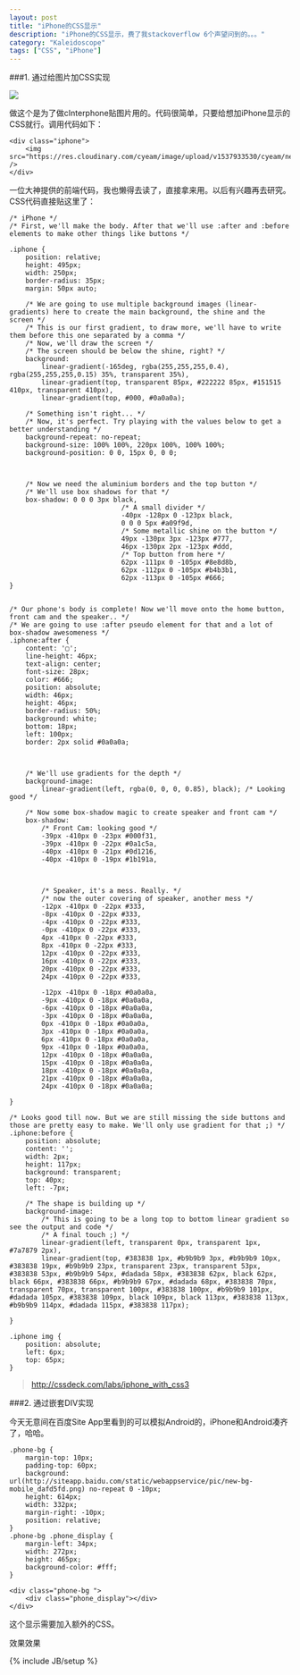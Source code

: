 ```yaml
---
layout: post
title: "iPhone的CSS显示"
description: "iPhone的CSS显示，费了我stackoverflow 6个声望问到的。。。"
category: "Kaleidoscope"
tags: ["CSS", "iPhone"]
---
```


###1. 通过给图片加CSS实现
<div class="iphone">
    <img src="https://res.cloudinary.com/cyeam/image/upload/v1537933530/cyeam/nexus7_screenshot.png" />
</div>

做这个是为了做cInterphone贴图片用的。代码很简单，只要给想加iPhone显示的CSS就行。调用代码如下：

	<div class="iphone">
	    <img src="https://res.cloudinary.com/cyeam/image/upload/v1537933530/cyeam/nexus7_screenshot.png" />
	</div>

一位大神提供的前端代码，我也懒得去读了，直接拿来用。以后有兴趣再去研究。CSS代码直接贴这里了：

	/* iPhone */
	/* First, we'll make the body. After that we'll use :after and :before elements to make other things like buttons */
	
	.iphone {
		position: relative;
		height: 495px;
		width: 250px;
		border-radius: 35px;
		margin: 50px auto;
		
		/* We are going to use multiple background images (linear-gradients) here to create the main background, the shine and the screen */
		/* This is our first gradient, to draw more, we'll have to write them before this one separated by a comma */
		/* Now, we'll draw the screen */
		/* The screen should be below the shine, right? */
		background: 
			linear-gradient(-165deg, rgba(255,255,255,0.4), rgba(255,255,255,0.15) 35%, transparent 35%),
			linear-gradient(top, transparent 85px, #222222 85px, #151515 410px, transparent 410px),
			linear-gradient(top, #000, #0a0a0a);
		
		/* Something isn't right... */
		/* Now, it's perfect. Try playing with the values below to get a better understanding */
		background-repeat: no-repeat;
		background-size: 100% 100%, 220px 100%, 100% 100%;
		background-position: 0 0, 15px 0, 0 0;
		
		
		
		/* Now we need the aluminium borders and the top button */
		/* We'll use box shadows for that */
		box-shadow: 0 0 0 3px black,
								/* A small divider */
								-40px -128px 0 -123px black,
								0 0 0 5px #a09f9d,
								/* Some metallic shine on the button */
								49px -130px 3px -123px #777,
								46px -130px 2px -123px #ddd,
								/* Top button from here */
								62px -111px 0 -105px #8e8d8b,
								62px -112px 0 -105px #b4b3b1,
								62px -113px 0 -105px #666;
	}
	
	
	/* Our phone's body is complete! Now we'll move onto the home button, front cam and the speaker.. */
	/* We are going to use :after pseudo element for that and a lot of box-shadow awesomeness */
	.iphone:after {
		content: '▢';
		line-height: 46px;
		text-align: center;
		font-size: 28px;
		color: #666;
		position: absolute;
		width: 46px;
		height: 46px;
		border-radius: 50%;
		background: white;
		bottom: 18px;
		left: 100px;
		border: 2px solid #0a0a0a;
		
		
		
		/* We'll use gradients for the depth */
		background-image:
			linear-gradient(left, rgba(0, 0, 0, 0.85), black); /* Looking good */
	
		/* Now some box-shadow magic to create speaker and front cam */
		box-shadow:
			/* Front Cam: looking good */
			-39px -410px 0 -23px #000f31,
			-39px -410px 0 -22px #0a1c5a,
			-40px -410px 0 -21px #0d1216,
			-40px -410px 0 -19px #1b191a,
			
			
		
			/* Speaker, it's a mess. Really. */ 
			/* now the outer covering of speaker, another mess */
			-12px -410px 0 -22px #333,
			-8px -410px 0 -22px #333,
			-4px -410px 0 -22px #333,
			-0px -410px 0 -22px #333,
			4px -410px 0 -22px #333,
			8px -410px 0 -22px #333,
			12px -410px 0 -22px #333,
			16px -410px 0 -22px #333,
			20px -410px 0 -22px #333,
			24px -410px 0 -22px #333,
			
			-12px -410px 0 -18px #0a0a0a,
			-9px -410px 0 -18px #0a0a0a,
			-6px -410px 0 -18px #0a0a0a,
			-3px -410px 0 -18px #0a0a0a,
			0px -410px 0 -18px #0a0a0a,
			3px -410px 0 -18px #0a0a0a,
			6px -410px 0 -18px #0a0a0a,
			9px -410px 0 -18px #0a0a0a,
			12px -410px 0 -18px #0a0a0a,
			15px -410px 0 -18px #0a0a0a,
			18px -410px 0 -18px #0a0a0a,
			21px -410px 0 -18px #0a0a0a,
			24px -410px 0 -18px #0a0a0a;
	
	}
	
	/* Looks good till now. But we are still missing the side buttons and those are pretty easy to make. We'll only use gradient for that ;) */
	.iphone:before {
		position: absolute;
		content: '';
		width: 2px;
		height: 117px;
		background: transparent;
		top: 40px;
		left: -7px;
		
		/* The shape is building up */
		background-image:
			/* This is going to be a long top to bottom linear gradient so see the output and code */
			/* A final touch ;) */
			linear-gradient(left, transparent 0px, transparent 1px, #7a7879 2px),
			linear-gradient(top, #383838 1px, #b9b9b9 3px, #b9b9b9 10px, #383838 19px, #b9b9b9 23px, transparent 23px, transparent 53px, #383838 53px, #b9b9b9 54px, #dadada 58px, #383838 62px, black 62px, black 66px, #383838 66px, #b9b9b9 67px, #dadada 68px, #383838 70px, transparent 70px, transparent 100px, #383838 100px, #b9b9b9 101px, #dadada 105px, #383838 109px, black 109px, black 113px, #383838 113px, #b9b9b9 114px, #dadada 115px, #383838 117px);
		
	}
	
	.iphone img {
		position: absolute;
		left: 6px;
		top: 65px;
	}


> http://cssdeck.com/labs/iphone_with_css3

###2. 通过嵌套DIV实现

今天无意间在百度Site App里看到的可以模拟Android的，iPhone和Android凑齐了，哈哈。

	.phone-bg {
	    margin-top: 10px;
	    padding-top: 60px;
	    background: url(http://siteapp.baidu.com/static/webappservice/pic/new-bg-mobile_dafd5fd.png) no-repeat 0 -10px;
	    height: 614px;
	    width: 332px;
	    margin-right: -10px;
	    position: relative;
	}
	.phone-bg .phone_display {
	    margin-left: 34px;
	    width: 272px;
	    height: 465px;
	    background-color: #fff;
	}

	<div class="phone-bg ">
	    <div class="phone_display"></div>
	</div>

这个显示需要加入额外的CSS。

<div class="phone-bg ">
    <div class="phone_display">
		效果效果
	</div>
</div>


{% include JB/setup %}